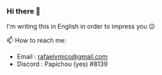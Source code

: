 ### Hi there 👋

<!--
**rafaelvda/rafaelvda** is a ✨ _special_ ✨ repository because its `README.md` (this file) appears on your GitHub profile.

Here are some ideas to get you started:

- 🔭 I’m currently working on ...
- 🌱 I’m currently learning ...
- 👯 I’m looking to collaborate on ...
- 🤔 I’m looking for help with ...
- 💬 Ask me about ...
- 📫 How to reach me: ...
- 😄 Pronouns: ...
- ⚡ Fun fact: ...
-->

I'm writing this in English in order to impress you 😉

📫 How to reach me: 

- Email : rafaelvmico@gmail.com
- Discord : Papichou (yes) #8139
